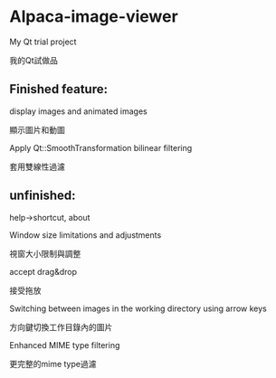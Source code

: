# Alpaca-image-viewer
My Qt trial project

我的Qt試做品

## Finished feature:
display images and animated images

顯示圖片和動圖

Apply Qt::SmoothTransformation bilinear filtering

套用雙線性過濾

## unfinished:
help->shortcut, about

Window size limitations and adjustments

視窗大小限制與調整

accept drag&drop

接受拖放

Switching between images in the working directory using arrow keys

方向鍵切換工作目錄內的圖片

Enhanced MIME type filtering

更完整的mime type過濾
